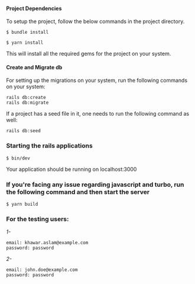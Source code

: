 #### Project Dependencies

To setup the project, follow the below commands in the project directory.

```
$ bundle install
```

```
$ yarn install
```

This will install all the required gems for the project on your system.


#### Create and Migrate db

For setting up the migrations on your system, run the following commands on your system:

```
rails db:create
rails db:migrate
```

If a project has a seed file in it, one needs to run the following command as well:

```
rails db:seed
```

### Starting the rails applications

```
$ bin/dev
```

Your application should be running on localhost:3000

### If you're facing any issue regarding javascript and turbo, run the following command and then start the server
```
$ yarn build
```

### For the testing users:
*1-*
```
email: khawar.aslam@example.com
password: password
```

*2-*
```
email: john.doe@example.com
password: password
```
